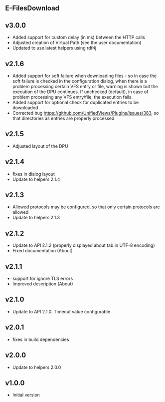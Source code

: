 E-FilesDownload
----------

v3.0.0
---
* Added support for custom delay (in ms)  between the HTTP calls
* Adjusted creation of Virtual Path (see the user documentation)
* Updated to use latest helpers using rdf4j

v2.1.6
---
* Added support for soft failure when downloading files - so in case the soft failure is checked in the configuration dialog, when there is a problem processing certain VFS entry or file, warning is shown but the execution of the DPU continues. If unchecked (default), in case of problem processing any VFS entry/file, the execution fails.
* Added support for optional check for duplicated entries to be downloaded
* Corrected bug https://github.com/UnifiedViews/Plugins/issues/383, so that directories as entries are properly processed

v2.1.5
---
* Adjusted layout of the DPU

v2.1.4
---
* fixes in dialog layout
* Update to helpers 2.1.4

v2.1.3
---
* Allowed protocols may be configured, so that only certain protocols are allowed 
* Update to helpers 2.1.3

v2.1.2
---
* Update to API 2.1.2 (properly displayed about tab in UTF-8 encoding)
* Fixed documentation (About)


v2.1.1
---
* support for ignore TLS errors
* Improved description (About)

v2.1.0
---
* Update to API 2.1.0. Timeout value configurable

v2.0.1
---
* fixes in build dependencies

v2.0.0
---
* Update to helpers 2.0.0

v1.0.0
---
* Initial version

